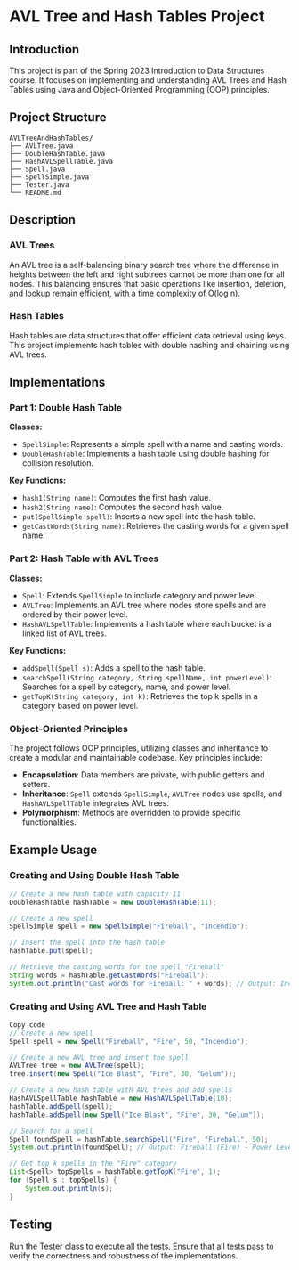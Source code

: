 # AVL Tree and Hash Tables Project

## Introduction
This project is part of the Spring 2023 Introduction to Data Structures course. It focuses on implementing and understanding AVL Trees and Hash Tables using Java and Object-Oriented Programming (OOP) principles.

## Project Structure
```
AVLTreeAndHashTables/
├── AVLTree.java
├── DoubleHashTable.java
├── HashAVLSpellTable.java
├── Spell.java
├── SpellSimple.java
├── Tester.java
└── README.md
```

## Description

### AVL Trees
An AVL tree is a self-balancing binary search tree where the difference in heights between the left and right subtrees cannot be more than one for all nodes. This balancing ensures that basic operations like insertion, deletion, and lookup remain efficient, with a time complexity of O(log n).

### Hash Tables
Hash tables are data structures that offer efficient data retrieval using keys. This project implements hash tables with double hashing and chaining using AVL trees.

## Implementations

### Part 1: Double Hash Table
**Classes:**
- `SpellSimple`: Represents a simple spell with a name and casting words.
- `DoubleHashTable`: Implements a hash table using double hashing for collision resolution.

**Key Functions:**
- `hash1(String name)`: Computes the first hash value.
- `hash2(String name)`: Computes the second hash value.
- `put(SpellSimple spell)`: Inserts a new spell into the hash table.
- `getCastWords(String name)`: Retrieves the casting words for a given spell name.

### Part 2: Hash Table with AVL Trees
**Classes:**
- `Spell`: Extends `SpellSimple` to include category and power level.
- `AVLTree`: Implements an AVL tree where nodes store spells and are ordered by their power level.
- `HashAVLSpellTable`: Implements a hash table where each bucket is a linked list of AVL trees.

**Key Functions:**
- `addSpell(Spell s)`: Adds a spell to the hash table.
- `searchSpell(String category, String spellName, int powerLevel)`: Searches for a spell by category, name, and power level.
- `getTopK(String category, int k)`: Retrieves the top k spells in a category based on power level.

### Object-Oriented Principles
The project follows OOP principles, utilizing classes and inheritance to create a modular and maintainable codebase. Key principles include:
- **Encapsulation**: Data members are private, with public getters and setters.
- **Inheritance**: `Spell` extends `SpellSimple`, `AVLTree` nodes use spells, and `HashAVLSpellTable` integrates AVL trees.
- **Polymorphism**: Methods are overridden to provide specific functionalities.

## Example Usage

### Creating and Using Double Hash Table
```java
// Create a new hash table with capacity 11
DoubleHashTable hashTable = new DoubleHashTable(11);

// Create a new spell
SpellSimple spell = new SpellSimple("Fireball", "Incendio");

// Insert the spell into the hash table
hashTable.put(spell);

// Retrieve the casting words for the spell "Fireball"
String words = hashTable.getCastWords("Fireball");
System.out.println("Cast words for Fireball: " + words); // Output: Incendio
```
### Creating and Using AVL Tree and Hash Table
```java
Copy code
// Create a new spell
Spell spell = new Spell("Fireball", "Fire", 50, "Incendio");

// Create a new AVL tree and insert the spell
AVLTree tree = new AVLTree(spell);
tree.insert(new Spell("Ice Blast", "Fire", 30, "Gelum"));

// Create a new hash table with AVL trees and add spells
HashAVLSpellTable hashTable = new HashAVLSpellTable(10);
hashTable.addSpell(spell);
hashTable.addSpell(new Spell("Ice Blast", "Fire", 30, "Gelum"));

// Search for a spell
Spell foundSpell = hashTable.searchSpell("Fire", "Fireball", 50);
System.out.println(foundSpell); // Output: Fireball (Fire) - Power Level: 50, to cast say: Incendio

// Get top k spells in the "Fire" category
List<Spell> topSpells = hashTable.getTopK("Fire", 1);
for (Spell s : topSpells) {
    System.out.println(s);
}
```
## Testing
Run the Tester class to execute all the tests. Ensure that all tests pass to verify the correctness and robustness of the implementations.
